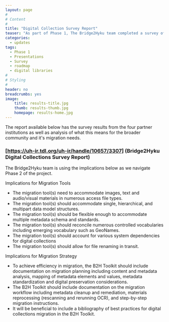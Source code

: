 ```yaml
---
layout: page
#
# Content
#
title: "Digital Collection Survey Report"
teaser: "As part of Phase 1, The Bridge2Hyku team completed a survey of all partner institutions."
categories:
  - updates
tags:
  - Phase 1
  - Presentations
  - Survey
  - roadmap
  - digital libraries
#
# Styling
#
header: no
breadcrumbs: yes
image:
    title: results-title.jpg
    thumb: results-thumb.jpg
    homepage: results-home.jpg
---
```


The report available below has the survey results from the four partner institutions as well as analysis of what this means for the broader community and it's migration needs. 

### [https://uh-ir.tdl.org/uh-ir/handle/10657/3307] (Bridge2Hyku Digital Collections Survey Report)

The Bridge2Hyku team is using the implications below as we navigate Phase 2 of the project. 

Implications for Migration Tools
* The migration tool(s) need to accommodate images, text and audio/visual materials in numerous access file types.
* The migration tool(s) should accommodate single, hierarchical, and multipart data model structures.
* The migration tool(s) should be flexible enough to accommodate multiple metadata schema and standards.
* The migration tool(s) should reconcile numerous controlled vocabularies including emerging vocabulary such as GeoNames.
* The migration tool(s) should account for various system dependencies for digital collections
* The migration tool(s) should allow for file renaming in transit.


Implications for Migration Strategy
* To achieve efficiency in migration, the B2H Toolkit should include documentation on migration planning including content and metadata analysis, mapping of metadata elements and values, metadata standardization and digital preservation considerations.
* The B2H Toolkit should include documentation on the migration workflow including metadata cleanup and remediation, materials reprocessing (rescanning and rerunning OCR), and step-by-step migration instructions.
* It will be beneficial to include a bibliography of best practices for digital collections migration in the B2H Toolkit.


